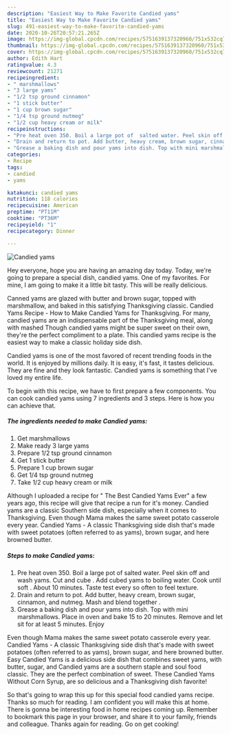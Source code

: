 ```yaml
---
description: "Easiest Way to Make Favorite Candied yams"
title: "Easiest Way to Make Favorite Candied yams"
slug: 491-easiest-way-to-make-favorite-candied-yams
date: 2020-10-26T20:57:21.265Z
image: https://img-global.cpcdn.com/recipes/5751639137320960/751x532cq70/candied-yams-recipe-main-photo.jpg
thumbnail: https://img-global.cpcdn.com/recipes/5751639137320960/751x532cq70/candied-yams-recipe-main-photo.jpg
cover: https://img-global.cpcdn.com/recipes/5751639137320960/751x532cq70/candied-yams-recipe-main-photo.jpg
author: Edith Hart
ratingvalue: 4.3
reviewcount: 21271
recipeingredient:
- " marshmallows"
- "3 large yams"
- "1/2 tsp ground cinnamon"
- "1 stick butter"
- "1 cup brown sugar"
- "1/4 tsp ground nutmeg"
- "1/2 cup heavy cream or milk"
recipeinstructions:
- "Pre heat oven 350. Boil a large pot of  salted water. Peel skin off and wash yams. Cut and cube . Add cubed yams to boiling water. Cook until soft . About 10 minutes. Taste test every so often to feel texture."
- "Drain and return to pot. Add butter, heavy cream, brown sugar, cinnamon, and nutmeg. Mash and blend together ."
- "Grease a baking dish and pour yams into dish. Top with mini marshmallows.  Place in oven and bake 15 to 20 minutes.  Remove and let sit for at least 5 minutes. Enjoy"
categories:
- Recipe
tags:
- candied
- yams

katakunci: candied yams 
nutrition: 118 calories
recipecuisine: American
preptime: "PT11M"
cooktime: "PT36M"
recipeyield: "1"
recipecategory: Dinner

---
```



![Candied yams](https://img-global.cpcdn.com/recipes/5751639137320960/751x532cq70/candied-yams-recipe-main-photo.jpg)

Hey everyone, hope you are having an amazing day today. Today, we're going to prepare a special dish, candied yams. One of my favorites. For mine, I am going to make it a little bit tasty. This will be really delicious.

Canned yams are glazed with butter and brown sugar, topped with marshmallow, and baked in this satisfying Thanksgiving classic. Candied Yams Recipe - How to Make Candied Yams for Thanksgiving. For many, candied yams are an indispensable part of the Thanksgiving meal, along with mashed Though candied yams might be super sweet on their own, they&#39;re the perfect compliment to a plate. This candied yams recipe is the easiest way to make a classic holiday side dish.

Candied yams is one of the most favored of recent trending foods in the world. It is enjoyed by millions daily. It is easy, it's fast, it tastes delicious. They are fine and they look fantastic. Candied yams is something that I've loved my entire life.


To begin with this recipe, we have to first prepare a few components. You can cook candied yams using 7 ingredients and 3 steps. Here is how you can achieve that.

<!--inarticleads1-->

##### The ingredients needed to make Candied yams:

1. Get  marshmallows
1. Make ready 3 large yams
1. Prepare 1/2 tsp ground cinnamon
1. Get 1 stick butter
1. Prepare 1 cup brown sugar
1. Get 1/4 tsp ground nutmeg
1. Take 1/2 cup heavy cream or milk


Although I uploaded a recipe for &#34; The Best Candied Yams Ever&#34; a few years ago, this recipe will give that recipe a run for it&#39;s money. Candied yams are a classic Southern side dish, especially when it comes to Thanksgiving. Even though Mama makes the same sweet potato casserole every year. Candied Yams - A classic Thanksgiving side dish that&#39;s made with sweet potatoes (often referred to as yams), brown sugar, and here browned butter. 

<!--inarticleads2-->

##### Steps to make Candied yams:

1. Pre heat oven 350. Boil a large pot of  salted water. Peel skin off and wash yams. Cut and cube . Add cubed yams to boiling water. Cook until soft . About 10 minutes. Taste test every so often to feel texture.
1. Drain and return to pot. Add butter, heavy cream, brown sugar, cinnamon, and nutmeg. Mash and blend together .
1. Grease a baking dish and pour yams into dish. Top with mini marshmallows.  Place in oven and bake 15 to 20 minutes.  Remove and let sit for at least 5 minutes. Enjoy


Even though Mama makes the same sweet potato casserole every year. Candied Yams - A classic Thanksgiving side dish that&#39;s made with sweet potatoes (often referred to as yams), brown sugar, and here browned butter. Easy Candied Yams is a delicious side dish that combines sweet yams, with butter, sugar, and Candied yams are a southern staple and soul food classic. They are the perfect combination of sweet. These Candied Yams Without Corn Syrup, are so delicious and a Thanksgiving dish favorite! 

So that's going to wrap this up for this special food candied yams recipe. Thanks so much for reading. I am confident you will make this at home. There is gonna be interesting food in home recipes coming up. Remember to bookmark this page in your browser, and share it to your family, friends and colleague. Thanks again for reading. Go on get cooking!
